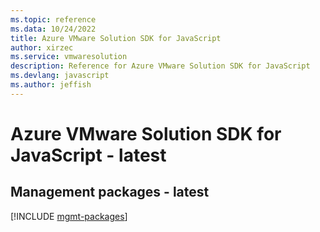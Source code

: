 ```yaml
---
ms.topic: reference
ms.data: 10/24/2022
title: Azure VMware Solution SDK for JavaScript
author: xirzec
ms.service: vmwaresolution
description: Reference for Azure VMware Solution SDK for JavaScript
ms.devlang: javascript
ms.author: jeffish
---
```

# Azure VMware Solution SDK for JavaScript - latest

## Management packages - latest
[!INCLUDE [mgmt-packages](vmware-solution-mgmt-index.md)]